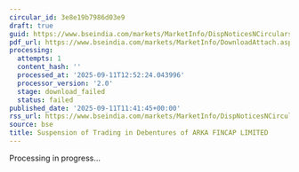 ```yaml
---
circular_id: 3e8e19b7986d03e9
draft: true
guid: https://www.bseindia.com/markets/MarketInfo/DispNoticesNCirculars.aspx?Noticeid={B258C18F-B0A8-41C7-BC96-0998DCE140F6}&noticeno=20250911-36&dt=09/11/2025&icount=36&totcount=72&flag=0
pdf_url: https://www.bseindia.com/markets/MarketInfo/DownloadAttach.aspx?id=20250911-36&attachedId=
processing:
  attempts: 1
  content_hash: ''
  processed_at: '2025-09-11T12:52:24.043996'
  processor_version: '2.0'
  stage: download_failed
  status: failed
published_date: '2025-09-11T11:41:45+00:00'
rss_url: https://www.bseindia.com/markets/MarketInfo/DispNoticesNCirculars.aspx?Noticeid={B258C18F-B0A8-41C7-BC96-0998DCE140F6}&noticeno=20250911-36&dt=09/11/2025&icount=36&totcount=72&flag=0
source: bse
title: Suspension of Trading in Debentures of ARKA FINCAP LIMITED
---
```


Processing in progress...